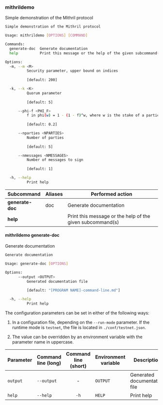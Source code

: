 

### mithrildemo

Simple demonstration of the Mithril protocol
```bash
Simple demonstration of the Mithril protocol

Usage: mithrildemo [OPTIONS] [COMMAND]

Commands:
  generate-doc  Generate documentation
  help          Print this message or the help of the given subcommand(s)

Options:
  -m, --m <M>
          Security parameter, upper bound on indices
          
          [default: 200]

  -k, --k <K>
          Quorum parameter
          
          [default: 5]

      --phi-f <PHI_F>
          f in phi(w) = 1 - (1 - f)^w, where w is the stake of a participant
          
          [default: 0.2]

      --nparties <NPARTIES>
          Number of parties
          
          [default: 5]

      --nmessages <NMESSAGES>
          Number of messages to sign
          
          [default: 1]

  -h, --help
          Print help

```
| Subcommand | Aliases | Performed action |
|------------|---------|------------------|
| **generate-doc** | doc | Generate documentation |
| **help** |  | Print this message or the help of the given subcommand(s) |

####  mithrildemo generate-doc

Generate documentation
```bash
Generate documentation

Usage: generate-doc [OPTIONS]

Options:
      --output <OUTPUT>
          Generated documentation file
          
          [default: "[PROGRAM NAME]-command-line.md"]

  -h, --help
          Print help

```


The configuration parameters can be set in either of the following ways:

1. In a configuration file, depending on the `--run-mode` parameter. If the runtime mode is `testnet`, the file is located in `./conf/testnet.json`.

2. The value can be overridden by an environment variable with the parameter name in uppercase.

| Parameter | Command line (long) | Command line (short) | Environment variable | Description | Default value | Example | Mandatory |
|-----------|---------------------|:--------------------:|----------------------|-------------|---------------|---------|:---------:|
| `output` | `--output` | - | `OUTPUT` | Generated documentation file | `[PROGRAM NAME]-command-line.md` | - | - |
| `help` | `--help` | `-h` | `HELP` | Print help | - | - | - |

